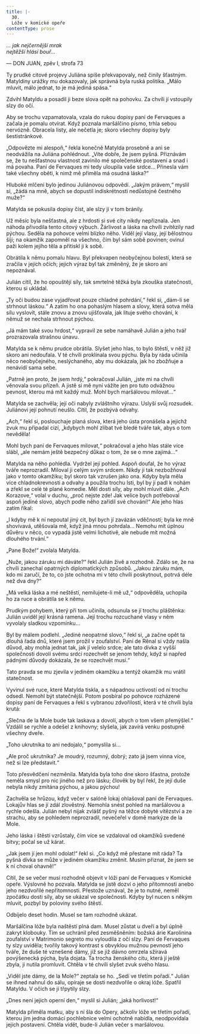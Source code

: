 ```yaml
---
title: |-
  30.
  Lóže v komické opeře
contentType: prose
---
```


_… jak nejčernější mrak  
nejtěžší hlásí bouř…_

— DON JUAN, zpěv I, strofa 73

Ty prudké citové projevy Juliána spíše překvapovaly, než činily šťastným. Matyldiny urážky mu dokazovaly, jak správná byla ruská politika. „Málo mluvit, málo jednat, to je má jediná spása.“

Zdvihl Matyldu a posadil ji beze slova opět na pohovku. Za chvíli jí vstoupily slzy do očí.

Aby se trochu vzpamatovala, vzala do rukou dopisy paní de Fervaques a začala je pomalu otvírat. Když poznala maršálčino písmo, trhla sebou nervózně. Obracela listy, ale nečetla je; skoro všechny dopisy byly šestistránkové.

„Odpovězte mi alespoň,“ řekla konečně Matylda prosebně a ani se neodvážila na Juliána pohlédnout. „Víte dobře, že jsem pyšná. Přiznávám se, že tu nešťastnou vlastnost zavinilo mé společenské postavení a snad i má povaha. Paní de Fervaques mi tedy uloupila vaše srdce… Přinesla vám také všechny oběti, k nimž mě přiměla má osudná láska?“

Hluboké mlčení bylo jedinou Juliánovou odpovědí. „Jakým právem,“ myslil si, „žádá na mně, abych se dopustil indiskrétnosti nedůstojné čestného muže?“

Matylda se pokusila dopisy číst, ale slzy jí v tom bránily.

Už měsíc byla nešťastná, ale z hrdosti si své city nikdy nepřiznala. Jen náhoda přivodila tento citový výbuch. Žárlivost a láska na chvíli zvítězily nad pýchou. Seděla na pohovce velmi blízko něho. Viděl její vlasy, její bělostnou šíji; na okamžik zapomněl na všechno, čím byl sám sobě povinen; ovinul paži kolem jejího těla a přitiskl ji k sobě.

Obrátila k němu pomalu hlavu. Byl překvapen neobyčejnou bolestí, která se zračila v jejích očích; jejich výraz byl tak změněný, že je skoro ani nepoznával.

Julián cítil, že ho opouštějí síly, tak smrtelně těžká byla zkouška statečnosti, kterou si ukládal.

„Ty oči budou zase vyjadřovat pouze chladné pohrdání,“ řekl si, „dám-li se strhnout láskou.“ A zatím ho ona pohaslým hlasem a slovy, která sotva měla sílu vyslovit, stále znovu a znovu ujišťovala, jak lituje svého chování, k němuž se nechala strhnout pýchou.

„Já mám také svou hrdost,“ vypravil ze sebe namáhavě Julián a jeho tvář prozrazovala strašnou únavu.

Matylda se k němu prudce obrátila. Slyšet jeho hlas, to bylo štěstí, v něž již skoro ani nedoufala. V té chvíli proklínala svou pýchu. Byla by ráda učinila něco neobyčejného, neslýchaného, aby mu dokázala, jak ho zbožňuje a nenávidí sama sebe.

„Patrně jen proto, že jsem hrdý,“ pokračoval Julián, „jste mi na chvíli věnovala svou přízeň. A jistě si mě nyní vážíte jen pro tuto odvážnou pevnost, kterou má mít každý muž. Mohl bych maršálovou milovat…“

Matylda se zachvěla; její oči nabyly zvláštního výrazu. Uslyší svůj rozsudek. Juliánovi její pohnutí neušlo. Cítil, že pozbývá odvahy.

„Ach,“ řekl si, poslouchaje planá slova, která jeho ústa pronášela a jejichž zvuk mu připadal cizí, „kdybych mohl zlíbat tvé bledé tváře tak, abys o tom nevěděla!

Mohl bych paní de Fervaques milovat,“ pokračoval a jeho hlas stále více slábl, „ale nemám ještě bezpečný důkaz o tom, že se o mne zajímá…“

Matylda na něho pohlédla. Vydržel její pohled. Aspoň doufal, že ho výraz tváře neprozradil. Miloval ji celým svým srdcem. Nikdy ji tak nezbožňoval jako v tomto okamžiku; byl skoro tak vzrušen jako ona. Kdyby byla měla více chladnokrevnosti a odvahy a použila trochu lsti, byl by jí padl k nohám a zřekl se celé té plané komedie. Měl dosti síly, aby mohl mluvit dále. „Ach Korazove,“ volal v duchu, „proč nejste zde! Jak velice bych potřeboval aspoň jediné slovo, abych podle něho zařídil své chování!“ Ale jeho hlas zatím říkal:

„I kdyby mě k ní nepoutal jiný cit, byl bych jí zavázán vděčností; byla ke mně shovívavá, utěšovala mě, když jiná mnou pohrdala… Nemohu mít úplnou důvěru v něco, co vypadá jistě velmi lichotivě, ale nebude mít možná dlouhého trvání.“

„Pane Bože!“ zvolala Matylda.

„Nuže, jakou záruku mi dáváte?“ řekl Julián živě a rozhodně. Zdálo se, že na chvíli zanechal opatrných diplomatických způsobů. „Jakou záruku mám, kdo mi zaručí, že to, co jste ochotna mi v této chvíli poskytnout, potrvá déle než dva dny?“

„Má velká láska a mé neštěstí, nemilujete-li mě už,“ odpověděla, uchopila ho za ruce a obrátila se k němu.

Prudkým pohybem, který při tom učinila, odsunula se jí trochu pláštěnka: Julián uviděl její krásná ramena. Její trochu rozcuchané vlasy v něm vyvolaly sladkou vzpomínku…

Byl by málem podlehl. „Jediné neopatrné slovo,“ řekl si, „a začne opět ta dlouhá řada dnů, které jsem prožil v zoufalství. Paní de Rênal si vždy našla důvod, aby mohla jednat tak, jak jí velelo srdce; ale tato dívka z vyšší společnosti dovolí svému srdci rozechvět se jenom tehdy, když si napřed pádnými důvody dokázala, že se rozechvět musí.“

Tato pravda se mu zjevila v jediném okamžiku a tentýž okamžik mu vrátil statečnost.

Vyvinul své ruce, které Matylda tiskla, a s nápadnou uctivostí od ní trochu odsedl. Nemohl být statečnější. Potom posbíral po pohovce rozházené dopisy paní de Fervaques a řekl s vybranou zdvořilostí, která v té chvíli byla krutá:

„Slečna de la Mole bude tak laskava a dovolí, abych o tom všem přemýšlel.“ Vzdálil se rychle a odešel z knihovny; slyšela, jak zavírá venku postupně všechny dveře.

„Toho ukrutníka to ani nedojalo,“ pomyslila si…

„Ale proč ukrutníka? Je moudrý, rozumný, dobrý; zato já jsem vinna více, než si lze představit.“

Toto přesvědčení nezměnila. Matylda byla toho dne skoro šťastna, protože neměla smysl pro nic jiného než pro lásku; člověk by byl řekl, že její duše nebyla nikdy zmítána pýchou, a jakou pýchou!

Zachvěla se hrůzou, když večer v salóně lokaj ohlašoval paní de Fervaques. Lokajův hlas se jí zdál zlověstný. Nemohla snést pohled na maršálovou a rychle odešla. Julián nebyl nijak zvlášť pyšný na těžce dobyté vítězství a ze strachu, aby se pohledem neprozradil, nevečeřel v domě markýze de la Mole.

Jeho láska i štěstí vzrůstaly, čím více se vzdaloval od okamžiků svedené bitvy; počal se už kárat.

„Jak jsem jí jen mohl odolat!“ řekl si. „Co když mě přestane mít ráda? Ta pyšná dívka se může v jediném okamžiku změnit. Musím přiznat, že jsem se k ní choval ohavně!“

Cítil, že se večer musí rozhodně objevit v lóži paní de Fervaques v Komické opeře. Výslovně ho pozvala. Matylda se jistě dozví o jeho přítomnosti anebo jeho nezdvořilé nepřítomnosti. Přestože uznával, že je to nutné, neměl zpočátku dosti síly, aby se ukázal ve společnosti. Kdyby byl nucen s někým mluvit, pozbyl by poloviny svého štěstí.

Odbíjelo deset hodin. Musel se tam rozhodně ukázat.

Maršálčina lóže byla naštěstí plná dam. Musel zůstat u dveří a byl úplně zakryt klobouky. Tím se uchránil před zesměšněním: božská árie Karolinina zoufalství v Matrimonio segreto mu vyloudila z očí slzy. Paní de Fervaques ty slzy uviděla; tvořily takový kontrast s obvyklou mužnou pevností jeho tváře, že duše té vznešené dámy, jíž se již dávno omrzela sžíravá povýšenecká pýcha, byla dojata. Ta trocha ženského citu, která jí ještě zbyla, ji nutila promluvit. Chtěla v té chvíli slyšet zvuk svého hlasu.

„Viděl jste dámy, de la Mole?“ zeptala se ho. „Sedí ve třetím pořadí.“ Julián se ihned nahnul do sálu, opíraje se dosti nezdvořile o okraj lóže. Spatřil Matyldu. V očích se jí třpytily slzy.

„Dnes není jejich operní den,“ myslil si Julián; „jaká horlivost!“

Matylda přiměla matku, aby s ní šla do Opery, ačkoliv lóže ve třetím pořadí, kterou jim jedna domácí pochlebnice velmi ochotně nabídla, neodpovídala jejich postavení. Chtěla vidět, bude-li Julián večer s maršálovou.
